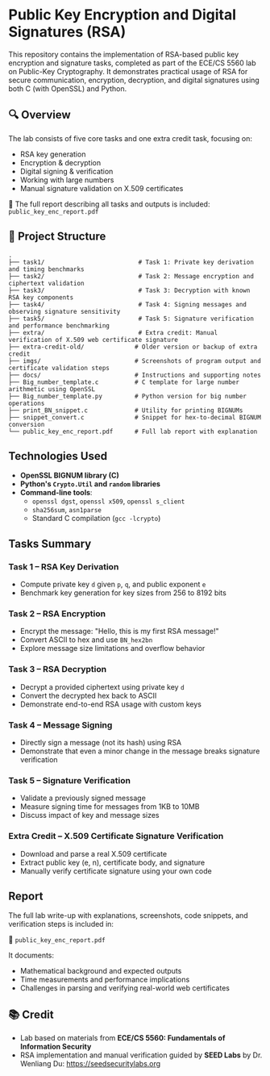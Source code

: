 # Public Key Encryption and Digital Signatures (RSA)

This repository contains the implementation of RSA-based public key encryption and signature tasks, completed as part of the ECE/CS 5560 lab on Public-Key Cryptography. It demonstrates practical usage of RSA for secure communication, encryption, decryption, and digital signatures using both C (with OpenSSL) and Python.

## 🔍 Overview

The lab consists of five core tasks and one extra credit task, focusing on:

- RSA key generation
- Encryption & decryption
- Digital signing & verification
- Working with large numbers
- Manual signature validation on X.509 certificates

📄 The full report describing all tasks and outputs is included: `public_key_enc_report.pdf`

## 📁 Project Structure

```
.
├── task1/                          # Task 1: Private key derivation and timing benchmarks
├── task2/                          # Task 2: Message encryption and ciphertext validation
├── task3/                          # Task 3: Decryption with known RSA key components
├── task4/                          # Task 4: Signing messages and observing signature sensitivity
├── task5/                          # Task 5: Signature verification and performance benchmarking
├── extra/                          # Extra credit: Manual verification of X.509 web certificate signature
├── extra-credit-old/              # Older version or backup of extra credit
├── imgs/                          # Screenshots of program output and certificate validation steps
├── docs/                          # Instructions and supporting notes
├── Big_number_template.c          # C template for large number arithmetic using OpenSSL
├── Big_number_template.py         # Python version for big number operations
├── print_BN_snippet.c             # Utility for printing BIGNUMs
├── snippet_convert.c              # Snippet for hex-to-decimal BIGNUM conversion
└── public_key_enc_report.pdf      # Full lab report with explanation
```

## Technologies Used

- **OpenSSL BIGNUM library (C)**
- **Python's `Crypto.Util` and `random` libraries**
- **Command-line tools**:
  - `openssl dgst`, `openssl x509`, `openssl s_client`
  - `sha256sum`, `asn1parse`
  - Standard C compilation (`gcc -lcrypto`)

## Tasks Summary

### Task 1 – RSA Key Derivation
- Compute private key `d` given `p`, `q`, and public exponent `e`
- Benchmark key generation for key sizes from 256 to 8192 bits

### Task 2 – RSA Encryption
- Encrypt the message: "Hello, this is my first RSA message!"
- Convert ASCII to hex and use `BN_hex2bn`
- Explore message size limitations and overflow behavior

### Task 3 – RSA Decryption
- Decrypt a provided ciphertext using private key `d`
- Convert the decrypted hex back to ASCII
- Demonstrate end-to-end RSA usage with custom keys

### Task 4 – Message Signing
- Directly sign a message (not its hash) using RSA
- Demonstrate that even a minor change in the message breaks signature verification

### Task 5 – Signature Verification
- Validate a previously signed message
- Measure signing time for messages from 1KB to 10MB
- Discuss impact of key and message sizes

### Extra Credit – X.509 Certificate Signature Verification
- Download and parse a real X.509 certificate
- Extract public key (e, n), certificate body, and signature
- Manually verify certificate signature using your own code

## Report

The full lab write-up with explanations, screenshots, code snippets, and verification steps is included in:

📘 `public_key_enc_report.pdf`

It documents:
- Mathematical background and expected outputs
- Time measurements and performance implications
- Challenges in parsing and verifying real-world web certificates

## 📚 Credit

- Lab based on materials from **ECE/CS 5560: Fundamentals of Information Security**
- RSA implementation and manual verification guided by **SEED Labs** by Dr. Wenliang Du: https://seedsecuritylabs.org
